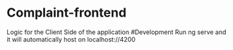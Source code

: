 # Complaint-frontend
Logic for the Client Side of the application
#Development
Run ng serve and it will automatically host on localhost://4200
